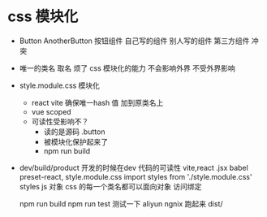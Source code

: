 # css 模块化
- Button AnotherButton 按钮组件
    自己写的组件
    别人写的组件
    第三方组件
    冲突
- 唯一的类名
    取名  烦了
    css 模块化的能力 
    不会影响外界
    不受外界影响
- style.module.css 模块化
    - react  vite
        确保唯一hash 值 加到原类名上
    - vue scoped 
    - 可读性受影响不？
        - 读的是源码 .button
        - 被模块化保护起来了 
        - npm run build
- dev/build/product
    开发的时候在dev 代码的可读性
    vite,react .jsx babel preset-react,
    style.module.css 
    import styles from './style.module.css'
    styles js 对象 css 的每一个类名都可以面向对象
    访问绑定

    npm run build
    npm run test 测试一下
    aliyun ngnix 跑起来 dist/